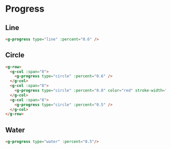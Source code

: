 # Progress

<script setup>
import { GProgress } from '../../src/components/progress'
import { GRow } from '../../src/components/row'
import { GCol } from '../../src/components/col'
</script>

## Line

<g-progress type="line" :percent="0.6"/>

```html
<g-progress type="line" :percent="0.6" />
```

## Circle

<g-row>
  <g-col :span="8">
    <g-progress type="circle" :percent="0.6"/>
  </g-col>
  <g-col :span="8">
    <g-progress type="circle" :percent="0.8" color="red" stroke-width="5"/>
  </g-col>
  <g-col :span="8">
    <g-progress type="circle" :percent="0.5"/>
  </g-col>
</g-row>

```html
<g-row>
  <g-col :span="8">
    <g-progress type="circle" :percent="0.6" />
  </g-col>
  <g-col :span="8">
    <g-progress type="circle" :percent="0.8" color="red" stroke-width="5" />
  </g-col>
  <g-col :span="8">
    <g-progress type="circle" :percent="0.5" />
  </g-col>
</g-row>
```

## Water

<g-progress type="water" :percent="0.5"/>

```html
<g-progress type="water" :percent="0.5"/>
```
